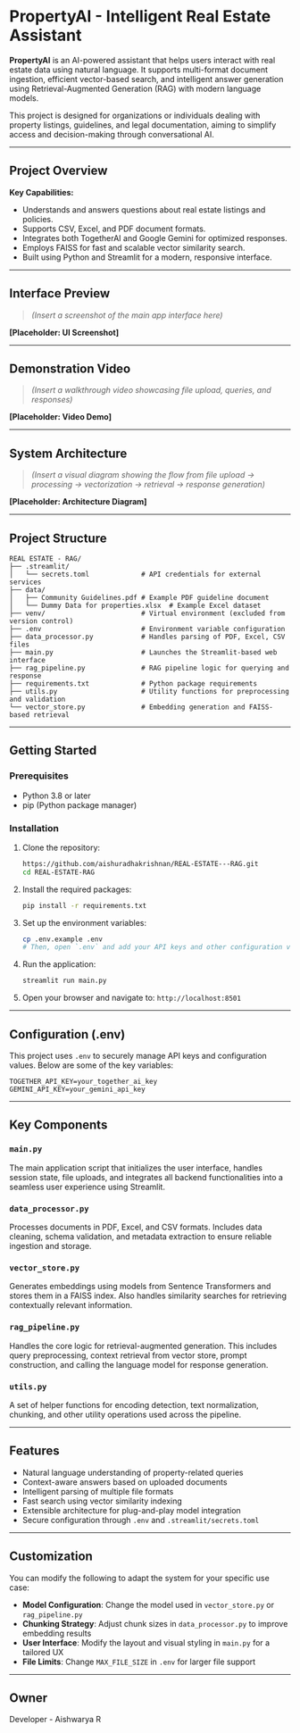 # PropertyAI - Intelligent Real Estate Assistant

**PropertyAI** is an AI-powered assistant that helps users interact with real estate data using natural language. It supports multi-format document ingestion, efficient vector-based search, and intelligent answer generation using Retrieval-Augmented Generation (RAG) with modern language models.

This project is designed for organizations or individuals dealing with property listings, guidelines, and legal documentation, aiming to simplify access and decision-making through conversational AI.

---

## Project Overview

**Key Capabilities:**

* Understands and answers questions about real estate listings and policies.
* Supports CSV, Excel, and PDF document formats.
* Integrates both TogetherAI and Google Gemini for optimized responses.
* Employs FAISS for fast and scalable vector similarity search.
* Built using Python and Streamlit for a modern, responsive interface.

---

## Interface Preview

> *(Insert a screenshot of the main app interface here)*

**\[Placeholder: UI Screenshot]**

---

## Demonstration Video

> *(Insert a walkthrough video showcasing file upload, queries, and responses)*

**\[Placeholder: Video Demo]**

---

## System Architecture

> *(Insert a visual diagram showing the flow from file upload → processing → vectorization → retrieval → response generation)*

**\[Placeholder: Architecture Diagram]**

---

## Project Structure

```
REAL ESTATE - RAG/
├── .streamlit/
│   └── secrets.toml             # API credentials for external services
├── data/
│   ├── Community Guidelines.pdf # Example PDF guideline document
│   └── Dummy Data for properties.xlsx  # Example Excel dataset
├── venv/                        # Virtual environment (excluded from version control)
├── .env                         # Environment variable configuration
├── data_processor.py            # Handles parsing of PDF, Excel, CSV files
├── main.py                      # Launches the Streamlit-based web interface
├── rag_pipeline.py              # RAG pipeline logic for querying and response
├── requirements.txt             # Python package requirements
├── utils.py                     # Utility functions for preprocessing and validation
└── vector_store.py              # Embedding generation and FAISS-based retrieval
```

---

## Getting Started

### Prerequisites

* Python 3.8 or later
* pip (Python package manager)

### Installation

1. Clone the repository:

   ```bash
   https://github.com/aishuradhakrishnan/REAL-ESTATE---RAG.git
   cd REAL-ESTATE-RAG
   ```

2. Install the required packages:

   ```bash
   pip install -r requirements.txt
   ```

3. Set up the environment variables:

   ```bash
   cp .env.example .env
   # Then, open `.env` and add your API keys and other configuration values
   ```

4. Run the application:

   ```bash
   streamlit run main.py
   ```

5. Open your browser and navigate to:
   `http://localhost:8501`

---

## Configuration (.env)

This project uses `.env` to securely manage API keys and configuration values. Below are some of the key variables:

```env
TOGETHER_API_KEY=your_together_ai_key
GEMINI_API_KEY=your_gemini_api_key

```

---

## Key Components

### `main.py`

The main application script that initializes the user interface, handles session state, file uploads, and integrates all backend functionalities into a seamless user experience using Streamlit.

### `data_processor.py`

Processes documents in PDF, Excel, and CSV formats. Includes data cleaning, schema validation, and metadata extraction to ensure reliable ingestion and storage.

### `vector_store.py`

Generates embeddings using models from Sentence Transformers and stores them in a FAISS index. Also handles similarity searches for retrieving contextually relevant information.

### `rag_pipeline.py`

Handles the core logic for retrieval-augmented generation. This includes query preprocessing, context retrieval from vector store, prompt construction, and calling the language model for response generation.

### `utils.py`

A set of helper functions for encoding detection, text normalization, chunking, and other utility operations used across the pipeline.

---

## Features

* Natural language understanding of property-related queries
* Context-aware answers based on uploaded documents
* Intelligent parsing of multiple file formats
* Fast search using vector similarity indexing
* Extensible architecture for plug-and-play model integration
* Secure configuration through `.env` and `.streamlit/secrets.toml`

---

## Customization

You can modify the following to adapt the system for your specific use case:

* **Model Configuration**: Change the model used in `vector_store.py` or `rag_pipeline.py`
* **Chunking Strategy**: Adjust chunk sizes in `data_processor.py` to improve embedding results
* **User Interface**: Modify the layout and visual styling in `main.py` for a tailored UX
* **File Limits**: Change `MAX_FILE_SIZE` in `.env` for larger file support

---

## Owner
Developer - Aishwarya R

